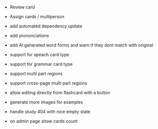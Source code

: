 - Review card
- Assign cards / multiperson

- add automated dependency update

- add prononciations
- add AI generated word forms and warn if they dont match with original
- support for speach card type
- support for grammar card type
- support multi part regions
- support cross-page multi part regions
- allow editing directly from flashcard with a button
- generate more images for examples
- handle study 404 with nice empty state
- on admin page show cards count
